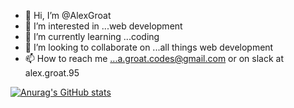 - 👋 Hi, I’m @AlexGroat
- 👀 I’m interested in ...web development
- 🌱 I’m currently learning ...coding
- 💞️ I’m looking to collaborate on ...all things web development
- 📫 How to reach me ...a.groat.codes@gmail.com or on slack at alex.groat.95

[![Anurag's GitHub stats](https://github-readme-stats.vercel.app/api?username=Alexgroat)](https://github.com/anuraghazra/github-readme-stats)


<!---
AlexGroat/AlexGroat is a ✨ special ✨ repository because its `README.md` (this file) appears on your GitHub profile.
You can click the Preview link to take a look at your changes.
--->
